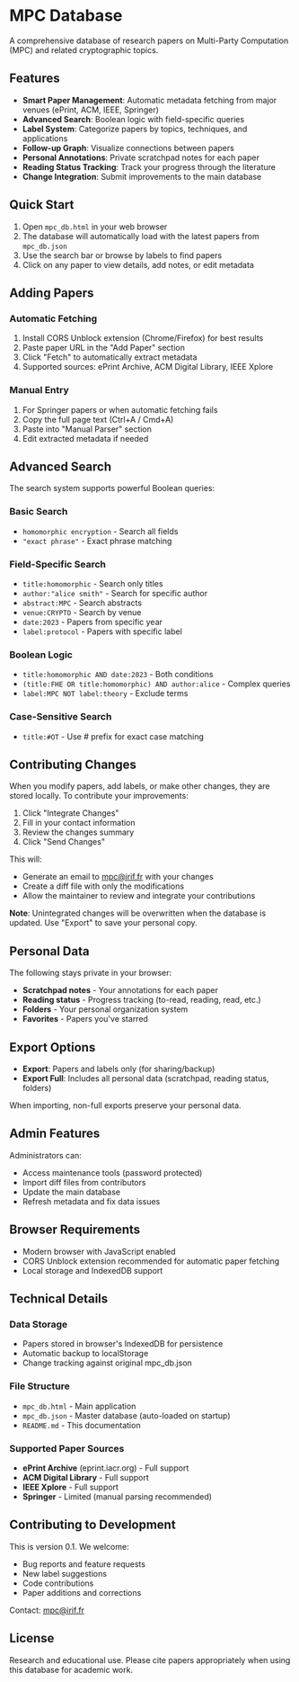 # MPC Database

A comprehensive database of research papers on Multi-Party Computation (MPC) and related cryptographic topics.

## Features

- **Smart Paper Management**: Automatic metadata fetching from major venues (ePrint, ACM, IEEE, Springer)
- **Advanced Search**: Boolean logic with field-specific queries
- **Label System**: Categorize papers by topics, techniques, and applications
- **Follow-up Graph**: Visualize connections between papers
- **Personal Annotations**: Private scratchpad notes for each paper
- **Reading Status Tracking**: Track your progress through the literature
- **Change Integration**: Submit improvements to the main database

## Quick Start

1. Open `mpc_db.html` in your web browser
2. The database will automatically load with the latest papers from `mpc_db.json`
3. Use the search bar or browse by labels to find papers
4. Click on any paper to view details, add notes, or edit metadata

## Adding Papers

### Automatic Fetching
1. Install CORS Unblock extension (Chrome/Firefox) for best results
2. Paste paper URL in the "Add Paper" section
3. Click "Fetch" to automatically extract metadata
4. Supported sources: ePrint Archive, ACM Digital Library, IEEE Xplore

### Manual Entry
1. For Springer papers or when automatic fetching fails
2. Copy the full page text (Ctrl+A / Cmd+A)
3. Paste into "Manual Parser" section
4. Edit extracted metadata if needed

## Advanced Search

The search system supports powerful Boolean queries:

### Basic Search
- `homomorphic encryption` - Search all fields
- `"exact phrase"` - Exact phrase matching

### Field-Specific Search
- `title:homomorphic` - Search only titles
- `author:"alice smith"` - Search for specific author
- `abstract:MPC` - Search abstracts
- `venue:CRYPTO` - Search by venue
- `date:2023` - Papers from specific year
- `label:protocol` - Papers with specific label

### Boolean Logic
- `title:homomorphic AND date:2023` - Both conditions
- `(title:FHE OR title:homomorphic) AND author:alice` - Complex queries
- `label:MPC NOT label:theory` - Exclude terms

### Case-Sensitive Search
- `title:#OT` - Use # prefix for exact case matching

## Contributing Changes

When you modify papers, add labels, or make other changes, they are stored locally. To contribute your improvements:

1. Click "Integrate Changes"
2. Fill in your contact information
3. Review the changes summary
4. Click "Send Changes"

This will:
- Generate an email to mpc@irif.fr with your changes
- Create a diff file with only the modifications
- Allow the maintainer to review and integrate your contributions

**Note**: Unintegrated changes will be overwritten when the database is updated. Use "Export" to save your personal copy.

## Personal Data

The following stays private in your browser:
- **Scratchpad notes** - Your annotations for each paper
- **Reading status** - Progress tracking (to-read, reading, read, etc.)
- **Folders** - Your personal organization system
- **Favorites** - Papers you've starred

## Export Options

- **Export**: Papers and labels only (for sharing/backup)
- **Export Full**: Includes all personal data (scratchpad, reading status, folders)

When importing, non-full exports preserve your personal data.

## Admin Features

Administrators can:
- Access maintenance tools (password protected)
- Import diff files from contributors
- Update the main database
- Refresh metadata and fix data issues

## Browser Requirements

- Modern browser with JavaScript enabled
- CORS Unblock extension recommended for automatic paper fetching
- Local storage and IndexedDB support

## Technical Details

### Data Storage
- Papers stored in browser's IndexedDB for persistence
- Automatic backup to localStorage
- Change tracking against original mpc_db.json

### File Structure
- `mpc_db.html` - Main application
- `mpc_db.json` - Master database (auto-loaded on startup)
- `README.md` - This documentation

### Supported Paper Sources
- **ePrint Archive** (eprint.iacr.org) - Full support
- **ACM Digital Library** - Full support
- **IEEE Xplore** - Full support  
- **Springer** - Limited (manual parsing recommended)

## Contributing to Development

This is version 0.1. We welcome:
- Bug reports and feature requests
- New label suggestions
- Code contributions
- Paper additions and corrections

Contact: mpc@irif.fr

## License

Research and educational use. Please cite papers appropriately when using this database for academic work.